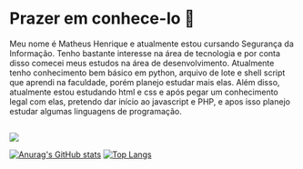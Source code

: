 <h1>Prazer em conhece-lo 👋</h1>

Meu nome é Matheus Henrique e atualmente estou cursando Segurança da Informação. Tenho bastante interesse na área de tecnologia e por conta disso comecei meus estudos na área de desenvolvimento. Atualmente tenho conhecimento bem básico em python, arquivo de lote e shell script que aprendi na faculdade, porém planejo estudar mais elas. Além disso, atualmente estou estudando html e css e após pegar um conhecimento legal com elas, pretendo dar início ao javascript e PHP, e apos isso planejo estudar algumas linguagens de programação.
##

<div>
<a href="https://www.linkedin.com/in/matheus-lima-7221351a2/" targat="_blank"> <img src="https://img.shields.io/badge/-LinkedIn-blue" target="_blank"></a>
</div>

[![Anurag's GitHub stats](https://github-readme-stats.vercel.app/api?username=matlima11)](https://github.com/matlima11/github-readme-stats)
[![Top Langs](https://github-readme-stats.vercel.app/api/top-langs/?username=matlima11&layout=compact)](https://github.com/matlima11/github-readme-stats)
